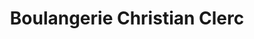 ---
title: "Boulangerie Christian Clerc"
url: /mandelieu-la-napoule/boulangerie-christian-clerc/
shop: Bäckerei
---
